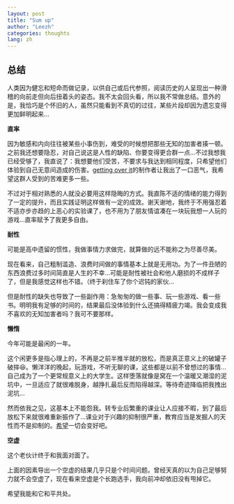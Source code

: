 ```yaml
---
layout: post
title: "Sum up"
author: "Leezh"
categories: thoughts
lang: zh
---
```

## 总结

人类因为健忘和短命而做记录，以供自己或后代参照，阅读历史的人呈现出一种滑稽的向前走但向后扭着头的姿态。我不太会回头看，所以我不常做总结。意外的是，我恰巧是个怀旧的人，虽然只能看到不真切的过往，某些片段却因为遗忘变得更加鲜明起来...
<!-- more -->

**直率**

因为敏感和内向往往被某些小事伤到，难受的时候想把那些无知的加害者揍一顿。之前我还想要隐忍，对自己说这是人性的缺陷、你要变得更合群一点...不过我想我已经受够了，我直说了：我想要他们受苦，不要求与我达到相同程度，只希望他们体验到自己无意间造成的伤害。[getting over it](https://zh.wikipedia.org/wiki/%E5%92%8C%E7%8F%AD%E5%B0%BC%E7%89%B9%E7%A6%8F%E8%BF%AA%E4%B8%80%E8%B5%B7%E6%94%BB%E5%85%8B%E9%9A%BE%E5%85%B3)的制作者让我出了一口恶气，我希望这群人受到的苦难更多一些。

不过对于相对熟悉的人就没必要用这样隐晦的方式。我直陈不适的情绪的能力得到了一定的提升，而且实践证明这样做有一定的成效。谢天谢地，我终于不用强忍着不适亦步亦趋的上恶心的实验课了，也不用为了朋友情谊凑在一块玩我想一人玩的游戏...直率赋予了我更多自由。

**耐性**

可能是高中遗留的惯性，我做事情力求做完，就算做的远不能称之为尽善尽美。

现在看来，自己粗制滥造、浪费时间做的事情基本上就是无用功。为了一件丑陋的东西浪费过多时间简直是人生的不幸...可能是耐性被社会和他人磨损的不成样子了，但是我感觉这样也不错。（终于刹住车了你个迟钝的家伙...

但是耐性的缺失也导致了一些副作用：急匆匆的做一些事、玩一些游戏、看一些书。明明我有足够的时间的，结果最后没体验到什么还搞得精疲力竭。我会变成我不喜欢的无知加害者吗？我可不要那样。

**懒惰**

今年可能是最闲的一年。

这个闲更多是指心理上的，不再是之前半推半就的放松，而是真正意义上的破罐子破摔:laughing:。懒洋洋的晚起，玩游戏，不听无聊的课，这些都是以前不曾想过的事情...自己成为了一个更常规意义上的大学生。这样堕落就像是窝在一个温暖又潮湿的泥坑中，一旦适应了就很难脱身，越挣扎最后反而陷得越深。等待奇迹降临把我拽出泥坑...

然而依我之见，这基本上不能怨我。转专业后繁重的课业让人应接不暇，到了最后放松下来就很难重新振作了...课业对于兴趣的抑制很严重，教育应当是发掘人的天性而不是抑制的。[希望](#2)一切会变好吧。

**空虚**

这个老伙计终于和我面对面了。

上面的因素导出一个空虚的结果几乎只是个时间问题。曾经天真的以为自己足够努力就不会空虚了，现在看来空虚是个长跑选手，我向前冲却依旧没有甩掉它。

希望我能和它和平共处。

